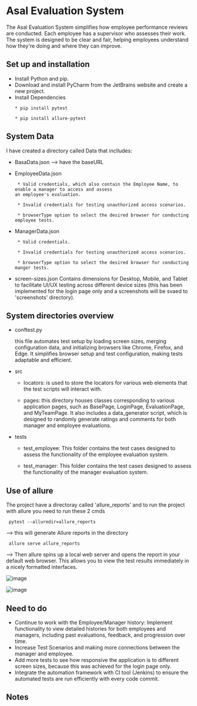 # Asal Evaluation System
The Asal Evaluation System simplifies how employee performance reviews are conducted. Each employee has a supervisor who assesses their work. The system is designed to be clear and fair, helping employees understand how they're doing and where they can improve.

## Set up and installation
- Install Python and pip.
- Download and install PyCharm from the JetBrains website and create a new project.
- Install Dependencies
  ```
  * pip install pytest
  ```
  ```  
  * pip install allure-pytest
  ```  

## System Data
I have created a directory called Data that inclludes:
- BasaData.json --> have the baseURL

- EmployeeData.json
  
       * Valid credentials, which also contain the Employee Name, to enable a manager to access and assess 
      an employee's evaluation.
  
       * Invalid credentials for testing unauthorized access scenarios.
  
       * browserType option to select the desired browser for conducting employee tests.

- ManagerData.json

       * Valid credentials.
  
       * Invalid credentials for testing unauthorized access scenarios.
  
       * browserType option to select the desired browser for conducting manger tests.

- screen-sizes.json
  Contains dimensions for Desktop, Mobile, and Tablet to facilitate UI/UX testing across different device sizes (this has been implemented for the login page only and a 
  screenshots will be svaed to 'screenshots' directory).

## System directories overview

- conftest.py
 
  this file automates test setup by loading screen sizes, merging configuration data, and initializing browsers like Chrome, Firefox, and Edge. It simplifies browser setup 
  and test configuration, making tests adaptable and efficient.
- src
 
  * locators: is used to store the locators for various web elements that the test scripts will interact with.
  
  * pages: this directory houses classes corresponding to various application pages, such as BasePage, LoginPage, EvaluationPage, and MyTeamPage. It also includes a 
          data_generator script, which is designed to randomly generate ratings and comments for both manager and employee evaluations.
- tests
 
  * test_employee: This folder contains the test cases designed to assess the functionality of the employee evaluation system.
  
  * test_manager: This folder contains the test cases designed to assess the functionality of the manager evaluation system.


  
## Use of allure
The project have a directoray called 'allure_reports' and to run the project with allure you need to run these 2 cmds
```
 pytest --alluredir=allure_reports
```
--> this will generate Allure reports in the directory
```
 allure serve allure_reports
```
--> Then allure spins up a local web server and opens the report in your default web browser. This allows you to view the test results immediately in a nicely formatted interfaces.

![image](https://github.com/Aseel1612/Asal_Evaluation_System/assets/52132245/42471a94-71b3-48c7-8e75-0c9f443c6ccb)

![image](https://github.com/Aseel1612/Asal_Evaluation_System/assets/52132245/31f80752-636f-4b69-ba71-f5980bc49f6e)




## Need to do
  - Continue to work with the Employee/Manager history: Implement functionality to view detailed histories for both employees and managers, including past evaluations, 
    feedback, and progression over time.
  - Increase Test Scenarios and making more connections between the manager and employee.
  - Add more tests to see how responsive the application is to different screen sizes, because this was achieved for the login page only.
  - Integrate the automation framework with CI tool (Jenkins) to ensure the automated tests are run efficiently with every code commit. 


## Notes 
   
  

  
